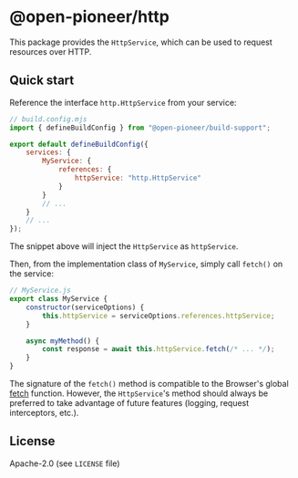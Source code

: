 # @open-pioneer/http

This package provides the `HttpService`, which can be used to request resources over HTTP.

## Quick start

Reference the interface `http.HttpService` from your service:

```js
// build.config.mjs
import { defineBuildConfig } from "@open-pioneer/build-support";

export default defineBuildConfig({
    services: {
        MyService: {
            references: {
                httpService: "http.HttpService"
            }
        }
        // ...
    }
    // ...
});
```

The snippet above will inject the `HttpService` as `httpService`.

Then, from the implementation class of `MyService`, simply call `fetch()` on the service:

```js
// MyService.js
export class MyService {
    constructor(serviceOptions) {
        this.httpService = serviceOptions.references.httpService;
    }

    async myMethod() {
        const response = await this.httpService.fetch(/* ... */);
    }
}
```

The signature of the `fetch()` method is compatible to the Browser's global [fetch](https://developer.mozilla.org/en-US/docs/Web/API/Fetch_API) function.
However, the `HttpService`'s method should always be preferred to take advantage of future features (logging, request interceptors, etc.).

## License

Apache-2.0 (see `LICENSE` file)
